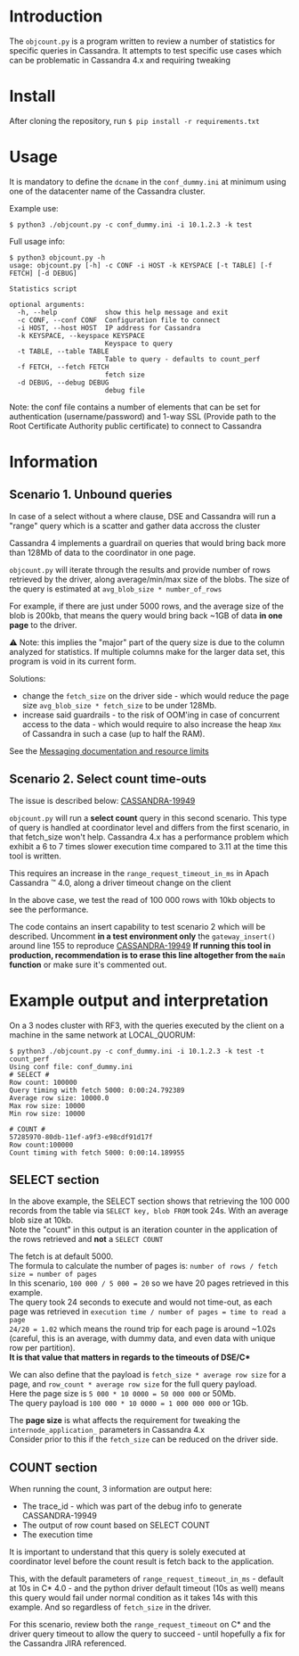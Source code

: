 # Introduction

The `objcount.py` is a program written to review a number of statistics for specific queries in Cassandra.
It attempts to test specific use cases which can be problematic in Cassandra 4.x and requiring tweaking

# Install
After cloning the repository, run
`$ pip install -r requirements.txt`

# Usage
It is mandatory to define the `dcname` in the `conf_dummy.ini` at minimum using one of the datacenter name of the Cassandra cluster.

Example use:
```
$ python3 ./objcount.py -c conf_dummy.ini -i 10.1.2.3 -k test
```

Full usage info:
```
$ python3 objcount.py -h
usage: objcount.py [-h] -c CONF -i HOST -k KEYSPACE [-t TABLE] [-f FETCH] [-d DEBUG]

Statistics script

optional arguments:
  -h, --help            show this help message and exit
  -c CONF, --conf CONF  Configuration file to connect
  -i HOST, --host HOST  IP address for Cassandra
  -k KEYSPACE, --keyspace KEYSPACE
                        Keyspace to query
  -t TABLE, --table TABLE
                        Table to query - defaults to count_perf
  -f FETCH, --fetch FETCH
                        fetch size
  -d DEBUG, --debug DEBUG
                        debug file
```

Note: the conf file contains a number of elements that can be set for authentication (username/password) and 1-way SSL (Provide path to the Root Certificate Authority public certificate) to connect to Cassandra

# Information

## Scenario 1. Unbound queries

In case of a select without a where clause, DSE and Cassandra will run a "range" query which is a scatter and gather data accross the cluster

Cassandra 4 implements a guardrail on queries that would bring back more than 128Mb of data to the coordinator in one page.

`objcount.py` will iterate through the results and provide number of rows retrieved by the driver, along average/min/max size of the blobs.
The size of the query is estimated at `avg_blob_size * number_of_rows`

For example, if there are just under 5000 rows, and the average size of the blob is 200kb, that means the query would bring back ~1GB of data **in one page** to the driver.

 :warning: Note: this implies the "major" part of the query size is due to the column analyzed for statistics. If multiple columns make for the larger data set, this program is void in its current form.

Solutions:
- change the `fetch_size` on the driver side - which would reduce the page size `avg_blob_size * fetch_size` to be under 128Mb.
- increase said guardrails - to the risk of OOM'ing in case of concurrent access to the data - which would require to also increase the heap `Xmx` of Cassandra in such a case (up to half the RAM).

See the [Messaging documentation and resource limits](https://cassandra.apache.org/doc/4.0/cassandra/new/messaging.html#resource-limits-on-queued-messages)

## Scenario 2. Select count time-outs

The issue is described below:
[CASSANDRA-19949](https://issues.apache.org/jira/browse/CASSANDRA-19949)

`objcount.py` will run a **select count** query in this second scenario. This type of query is handled at coordinator level and differs from the first scenario, in that fetch_size won't help.
Cassandra 4.x has a performance problem which exhibit a 6 to 7 times slower execution time compared to 3.11 at the time this tool is written.

This requires an increase in the `range_request_timeout_in_ms` in Apach Cassandra ™️ 4.0, along a driver timeout change on the client

In the above case, we test the read of 100 000 rows with 10kb objects to see the performance.

The code contains an insert capability to test scenario 2 which will be described.
Uncomment **in a test environment only** the `gateway_insert()` around line 155 to reproduce [CASSANDRA-19949](https://issues.apache.org/jira/browse/CASSANDRA-19949)
**If running this tool in production, recommendation is to erase this line altogether from the `main` function** or make sure it's commented out.

# Example output and interpretation

On a 3 nodes cluster with RF3, with the queries executed by the client on a machine in the same network at LOCAL_QUORUM:

```
$ python3 ./objcount.py -c conf_dummy.ini -i 10.1.2.3 -k test -t count_perf
Using conf file: conf_dummy.ini
# SELECT #
Row count: 100000
Query timing with fetch 5000: 0:00:24.792389
Average row size: 10000.0
Max row size: 10000
Min row size: 10000

# COUNT #
57285970-80db-11ef-a9f3-e98cdf91d17f
Row count:100000
Count timing with fetch 5000: 0:00:14.189955
```

## SELECT section
In the above example, the SELECT section shows that retrieving the 100 000 records from the table via `SELECT key, blob FROM` took 24s. With an average blob size at 10kb.<br>
Note the "count" in this output is an iteration counter in the application of the rows retrieved and **not** a `SELECT COUNT`

The fetch is at default 5000.<br> 
The formula to calculate the number of pages is: `number of rows / fetch size = number of pages`<br>
In this scenario, `100 000 / 5 000 = 20` so we have 20 pages retrieved in this example.<br>
The query took 24 seconds to execute and would not time-out, as each page was retrieved in `execution time / number of pages = time to read a page`<br>
`24/20 = 1.02` which means the round trip for  each page is around ~1.02s (careful, this is an average, with dummy data, and even data with unique row per partition).<br>
**It is that value that matters in regards to the timeouts of DSE/C\***<br>

We can also define that the payload is `fetch_size * average row size` for a page, and `row_count * average row size` for the full query payload.<br>
Here the page size is `5 000 * 10 0000 = 50 000 000` or 50Mb.<br>
The query payload is `100 000 * 10 0000 = 1 000 000 000` or 1Gb.<br>

The **page size** is what affects the requirement for tweaking the `internode_application_` parameters in Cassandra 4.x<br>
Consider prior to this if the `fetch_size` can be reduced on the driver side.<br>

## COUNT section
When running the count, 3 information are output here:
- The trace_id - which was part of the debug info to generate CASSANDRA-19949
- The output of row count based on SELECT COUNT
- The execution time<br>

It is important to understand that this query is solely executed at coordinator level before the count result is fetch back to the application.<br>

This, with the default parameters of `range_request_timeout_in_ms` - default at 10s in C* 4.0 - and the python driver default timeout (10s as well) means this query would fail under normal condition as it takes 14s with this example. And so regardless of `fetch_size` in the driver.<br>

For this scenario, review both the `range_request_timeout` on C* and the driver query timeout to allow the query to succeed - until hopefully a fix for the Cassandra JIRA referenced.